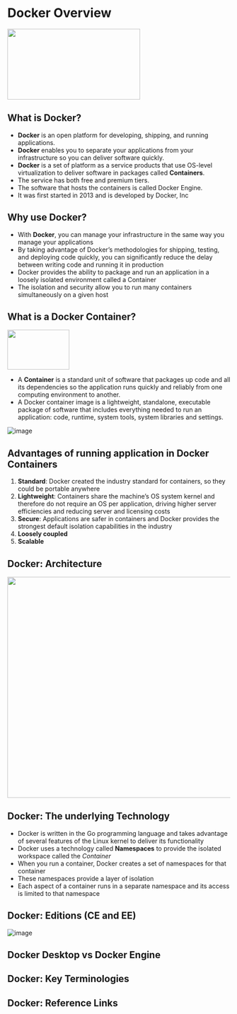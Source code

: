 # Docker Overview
<img src="https://user-images.githubusercontent.com/121426292/229050098-c94ddecd-b438-476d-a932-7485e10a9900.png" data-canonical-src="https://user-images.githubusercontent.com/121426292/229050098-c94ddecd-b438-476d-a932-7485e10a9900.png" width="300" height="160" />


## What is Docker?
   - **Docker** is an open platform for developing, shipping, and running applications.
   - **Docker** enables you to separate your applications from your infrastructure so you can deliver software quickly.
   - **Docker** is a set of platform as a service products that use OS-level virtualization to deliver software in packages called **Containers**.
   - The service has both free and premium tiers. 
   - The software that hosts the containers is called Docker Engine. 
   - It was first started in 2013 and is developed by Docker, Inc


## Why use Docker?
   - With **Docker**, you can manage your infrastructure in the same way you manage your applications
   - By taking advantage of Docker’s methodologies for shipping, testing, and deploying code quickly, you can significantly reduce the delay between writing code and running it in production
   - Docker provides the ability to package and run an application in a loosely isolated environment called a Container
   - The isolation and security allow you to run many containers simultaneously on a given host


## What is a Docker Container?
<img src="https://user-images.githubusercontent.com/121426292/229057732-3942c29f-70ec-4aa0-9a4a-481d83fa3ed7.png" data-canonical-src="[https://user-images.githubusercontent.com/121426292/229050098-c94ddecd-b438-476d-a932-7485e10a9900.png](https://user-images.githubusercontent.com/121426292/229057732-3942c29f-70ec-4aa0-9a4a-481d83fa3ed7.png)" width="140" height="90" />

   - A **Container** is a standard unit of software that packages up code and all its dependencies so the application runs quickly and reliably from one computing environment to another. 
   - A Docker container image is a lightweight, standalone, executable package of software that includes everything needed to run an application: code, runtime, system tools, system libraries and settings.
   
![image](https://user-images.githubusercontent.com/121426292/229056677-9e84fed7-d02c-49f7-b26b-40743a9eab63.png)

## Advantages of running application in Docker Containers
   1. **Standard**: Docker created the industry standard for containers, so they could be portable anywhere
   2. **Lightweight**: Containers share the machine’s OS system kernel and therefore do not require an OS per application, driving higher server efficiencies and reducing server and licensing costs
   3. **Secure**: Applications are safer in containers and Docker provides the strongest default isolation capabilities in the industry
   4. **Loosely coupled**
   5. **Scalable**


## Docker: Architecture
<img src="https://user-images.githubusercontent.com/121426292/229060643-2c4f6083-20c2-4e61-9be0-b218bb2ac663.png" data-canonical-src="[https://user-images.githubusercontent.com/121426292/229060643-2c4f6083-20c2-4e61-9be0-b218bb2ac663.png]([https://user-images.githubusercontent.com/121426292/229057732-3942c29f-70ec-4aa0-9a4a-481d83fa3ed7.png](https://user-images.githubusercontent.com/121426292/229060643-2c4f6083-20c2-4e61-9be0-b218bb2ac663.png))" width="800" height="500" />


## Docker: The underlying Technology
   - Docker is written in the Go programming language and takes advantage of several features of the Linux kernel to deliver its functionality
   - Docker uses a technology called **Namespaces** to provide the isolated workspace called the *Container*
   - When you run a container, Docker creates a set of namespaces for that container
   - These namespaces provide a layer of isolation
   - Each aspect of a container runs in a separate namespace and its access is limited to that namespace


## Docker: Editions (CE and EE)
![image](https://user-images.githubusercontent.com/121426292/229061927-d0ae0010-9aab-4b48-a672-eb2b696bade8.png )


## Docker Desktop vs Docker Engine

## Docker: Key Terminologies

## Docker: Reference Links
